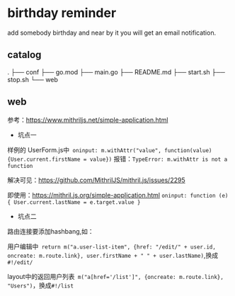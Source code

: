 # birthday reminder

add somebody birthday and near by it you will get an email notification.

## catalog
.
├── conf
├── go.mod
├── main.go
├── README.md
├── start.sh
├── stop.sh
└── web

## web

参考：https://www.mithriljs.net/simple-application.html

* 坑点一

样例的 UserForm.js中` oninput: m.withAttr("value", function(value) {User.current.firstName = value})`
报错：`TypeError: m.withAttr is not a function`

解决可见：https://github.com/MithrilJS/mithril.js/issues/2295

即使用：https://mithril.js.org/simple-application.html
`oninput: function (e) { User.current.lastName = e.target.value }`

* 坑点二

路由连接要添加hashbang,如：

用户编辑中` return m("a.user-list-item", {href: "/edit/" + user.id, oncreate: m.route.link}, user.firstName + " " + user.lastName)`,换成`#!/edit/`

layout中的返回用户列表` m("a[href='/list']", {oncreate: m.route.link}, "Users")`，换成`#!/list`

